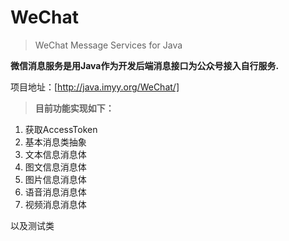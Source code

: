 # WeChat

> WeChat Message Services for Java


**微信消息服务是用Java作为开发后端消息接口为公众号接入自行服务.**

项目地址：[http://java.imyy.org/WeChat/]

> **目前功能实现如下：**

1. 获取AccessToken
2. 基本消息类抽象
3. 文本信息消息体
4. 图文信息消息体
5. 图片信息消息体
6. 语音消息消息体
7. 视频消息消息体


以及测试类